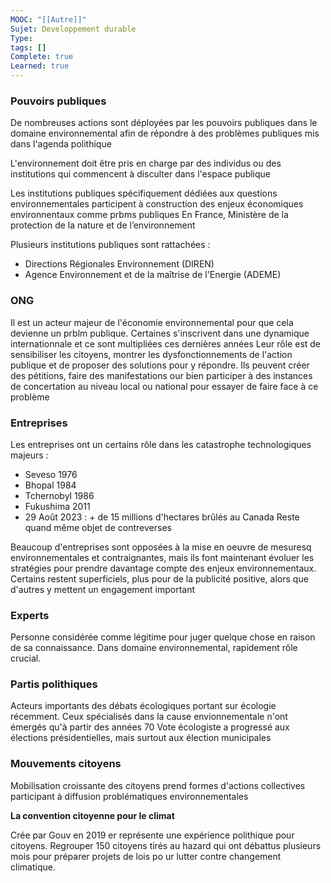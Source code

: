 ```yaml
---
MOOC: "[[Autre]]"
Sujet: Developpement durable
Type: 
tags: []
Complete: true
Learned: true
---
```

### Pouvoirs publiques
De nombreuses actions sont déployées par les pouvoirs publiques dans le domaine environnemental afin de répondre à des problèmes publiques mis dans l'agenda polithique

L'environnement doit être pris en charge par des individus ou des institutions qui commencent à disculter dans l'espace publique

Les institutions publiques spécifiquement dédiées aux questions environnementales participent à construction des enjeux économiques environnentaux comme prbms publiques En France, Ministère de la protection de la nature et de l’environnement

Plusieurs institutions publiques sont rattachées :
- Directions Régionales Environnement (DIREN)
- Agence Environnement et de la maîtrise de l'Energie (ADEME)

### ONG

Il est un acteur majeur de l'économie environnemental pour que cela devienne un prblm publique. Certaines s'inscrivent dans une dynamique internationnale et ce sont multipliées ces dernières années
Leur rôle est de sensibiliser les citoyens, montrer les dysfonctionnements de l'action publique et de proposer des solutions pour y répondre.
Ils peuvent créer des pétitions, faire des manifestations our bien participer à des instances de concertation au niveau local ou national pour essayer de faire face à ce problème


### Entreprises
Les entreprises ont un certains rôle dans les catastrophe technologiques majeurs :
- Seveso 1976
- Bhopal 1984
- Tchernobyl 1986
- Fukushima 2011
- 29 Août 2023 : + de 15 millions d'hectares brûlés au Canada
Reste quand même objet de contreverses

Beaucoup d'entreprises sont opposées à la mise en oeuvre de mesuresq environnementales et contraignantes, mais ils font maintenant évoluer les stratégies pour prendre davantage compte des enjeux environnementaux. Certains restent superficiels, plus pour de la publicité positive, alors que d'autres y mettent un engagement important

### Experts
Personne considérée comme légitime pour juger quelque chose en raison de sa connaissance. Dans domaine environnemental, rapidement rôle crucial.

### Partis polithiques
Acteurs importants des débats écologiques portant sur écologie récemment. Ceux spécialisés dans la cause envionnementale n'ont émergés qu'à partir des années 70
Vote écologiste a progressé aux élections présidentielles, mais surtout aux élection municipales

### Mouvements citoyens

Mobilisation croissante des citoyens prend formes d'actions collectives participant à diffusion problématiques environnementales

**La convention citoyenne pour le climat**

Crée par Gouv en 2019 er représente une expérience polithique pour citoyens.
Regrouper 150 citoyens tirés au hazard qui ont débattus plusieurs mois pour préparer projets de lois po ur lutter contre changement climatique.
